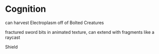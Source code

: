 # Cognition

<Weapon> can harvest Electroplasm off of Bolted Creatures

<Fractured Sword> fractured sword bits in animated texture, can extend with fragments like a raycast

Shield 